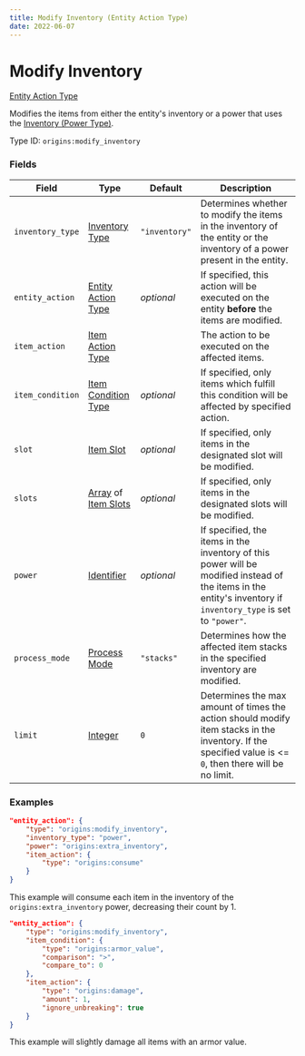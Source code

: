 ```yaml
---
title: Modify Inventory (Entity Action Type)
date: 2022-06-07
---
```


#   Modify Inventory

[Entity Action Type](../entity_action_types.md)

Modifies the items from either the entity's inventory or a power that uses the [Inventory (Power Type)](../power_types/inventory.md).

Type ID: `origins:modify_inventory`


### Fields

Field  | Type | Default | Description
-------|------|---------|-------------
`inventory_type` | [Inventory Type](../data_types/inventory_type.md) | `"inventory"` | Determines whether to modify the items in the inventory of the entity or the inventory of a power present in the entity.
`entity_action` | [Entity Action Type](../entity_action_types.md) | _optional_ | If specified, this action will be executed on the entity **before** the items are modified.
`item_action` | [Item Action Type](../item_action_types.md) | | The action to be executed on the affected items.
`item_condition` | [Item Condition Type](../item_condition_types.md) | _optional_ | If specified, only items which fulfill this condition will be affected by specified action.
`slot` | [Item Slot](../data_types/item_slot.md) | _optional_ | If specified, only items in the designated slot will be modified.
`slots` | [Array](../data_types/array.md) of [Item Slots](../data_types/item_slot.md) | _optional_ | If specified, only items in the designated slots will be modified.
`power` | [Identifier](../data_types/identifier.md) | _optional_ | If specified, the items in the inventory of this power will be modified instead of the items in the entity's inventory if `inventory_type` is set to `"power"`.
`process_mode` | [Process Mode](../data_types/process_mode.md) | `"stacks"` | Determines how the affected item stacks in the specified inventory are modified.
`limit` | [Integer](../data_types/integer.md) | `0` | Determines the max amount of times the action should modify item stacks in the inventory. If the specified value is <= `0`, then there will be no limit.


### Examples

```json
"entity_action": {
    "type": "origins:modify_inventory",
    "inventory_type": "power",
    "power": "origins:extra_inventory",
    "item_action": {
        "type": "origins:consume"
    }
}
```

This example will consume each item in the inventory of the `origins:extra_inventory` power, decreasing their count by 1.
<br>

```json
"entity_action": {
    "type": "origins:modify_inventory",
    "item_condition": {
        "type": "origins:armor_value",
        "comparison": ">",
        "compare_to": 0
    },
    "item_action": {
        "type": "origins:damage",
        "amount": 1,
        "ignore_unbreaking": true
    }
}
```

This example will slightly damage all items with an armor value.
